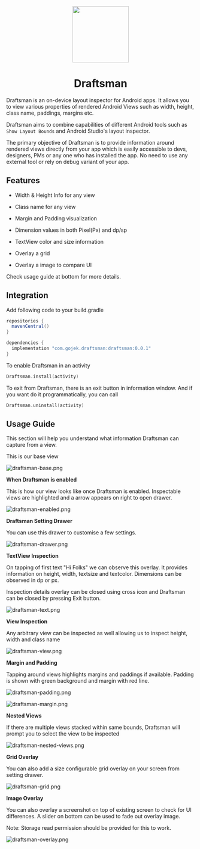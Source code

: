 <div align="center">
<img src="./draftsman/art/logo.png" width=150 height=150/>
<br>
<h1>Draftsman</h1>
</div>

Draftsman is an on-device layout inspector for Android apps. It allows you to view various properties of rendered Android Views such as width, height, class name, paddings, margins etc.

Draftsman aims to combine capabilities of different Android tools such as `Show Layout Bounds` and Android Studio's layout inspector.

The primary objective of Draftsman is to provide information around rendered views directly from your app which is easily accessible to devs, designers, PMs or any one who has installed the app. No need to use any external tool or rely on debug variant of your app.

## Features

* Width & Height Info for any view

* Class name for any view

* Margin and Padding visualization

* Dimension values in both Pixel(Px) and dp/sp

* TextView color and size information 

* Overlay a grid

* Overlay a image to compare UI

Check usage guide at bottom for more details.

## Integration
Add following code to your build.gradle

```groovy
repositories {
  mavenCentral()
}

dependencies {
  implementation "com.gojek.draftsman:draftsman:0.0.1"
}
```

To enable Draftsman in an activity

```kotlin
Draftsman.install(activity)
```

To exit from Draftsman, there is an exit button in information window. And if you want do it programmatically, you can call

```kotlin
Draftsman.uninstall(activity)
```

## Usage Guide

This section will help you understand what information Draftsman can capture from a view.

This is our base view

![draftsman-base.png](/draftsman/art/draftsman-base.png)

**When Draftsman is enabled**

This is how our view looks like once Draftsman is enabled. Inspectable views are highlighted and a arrow appears on right to open drawer.

![draftsman-enabled.png](/draftsman/art/draftsman-enabled.png)

**Draftsman Setting Drawer**

You can use this drawer to customise a few settings.

![draftsman-drawer.png](/draftsman/art/draftsman-drawer.png)

**TextView Inspection**

On tapping of first text "Hi Folks" we can observe this overlay. It provides information on height, width, textsize and textcolor. Dimensions can be observed in dp or px.

Inspection details overlay can be closed using cross icon and Draftsman can be closed by pressing Exit button.

![draftsman-text.png](/draftsman/art/draftsman-text.png)

**View Inspection**

Any arbitrary view can be inspected as well allowing us to inspect height, width and class name

![draftsman-view.png](/draftsman/art/draftsman-view.png)

**Margin and Padding**

Tapping around views highlights margins and paddings if available. Padding is shown with green background and margin with red line.

![draftsman-padding.png](/draftsman/art/draftsman-padding.png)

![draftsman-margin.png](/draftsman/art/draftsman-margin.png)

**Nested Views**

If there are multiple views stacked within same bounds, Draftsman will prompt you to select the view to be inspected

![draftsman-nested-views.png](/draftsman/art/draftsman-nested-views.png)

**Grid Overlay**

You can also add a size configurable grid overlay on your screen from setting drawer.

![draftsman-grid.png](/draftsman/art/draftsman-grid.png)

**Image Overlay**

You can also overlay a screenshot on top of existing screen to check for UI differences. A slider on bottom can be used to fade out overlay image.

Note: Storage read permission should be provided for this to work.

![draftsman-overlay.png](/draftsman/art/draftsman-overlay.png)
